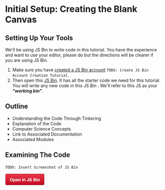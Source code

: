 # Initial Setup: Creating the Blank Canvas

## Setting Up Your Tools

We'll be using JS Bin to write code in this tutorial. You have the experience
and want to use your editor, please do but the directions will be clearer if you
are using JS Bin.

1. Make sure you have [created a JS Bin account](#) `TODO: Create JS Bin Account
   Creation Tutorial`.
2. Then open this [JS Bin](http://jsbin.com/rekofi/26/edit?js,output).
   It has all the starter code we need for this tutorial. You will write any new
   code in this JS Bin . We'll refer to this JS as your **_"working bin"_**.

## Outline

- Understanding the Code Through Tinkering
- Explanation of the Code
- Computer Science Concepts
- Link to Associated Documentation
- Associated Modules



## Examining The Code

`TODO: Insert Screenshot of JS Bin`

[![](img/open_in_js_bin.png)](http://jsbin.com/rekofi/26/edit?js,output)
